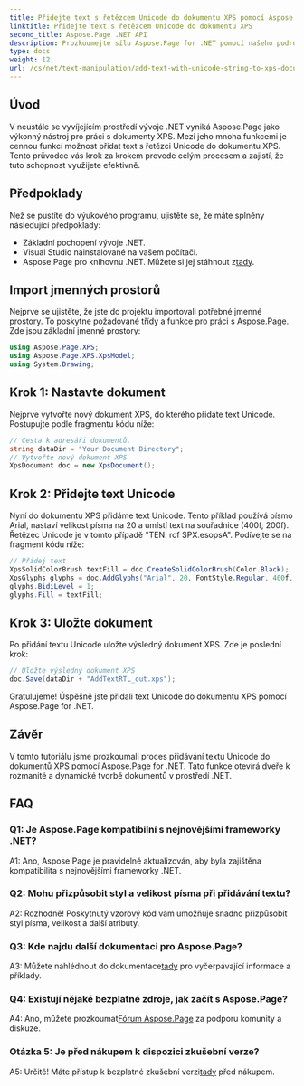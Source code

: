 ```yaml
---
title: Přidejte text s řetězcem Unicode do dokumentu XPS pomocí Aspose.Page
linktitle: Přidejte text s řetězcem Unicode do dokumentu XPS
second_title: Aspose.Page .NET API
description: Prozkoumejte sílu Aspose.Page for .NET pomocí našeho podrobného průvodce přidáváním textu Unicode do dokumentů XPS.
type: docs
weight: 12
url: /cs/net/text-manipulation/add-text-with-unicode-string-to-xps-document/
---
```

## Úvod

V neustále se vyvíjejícím prostředí vývoje .NET vyniká Aspose.Page jako výkonný nástroj pro práci s dokumenty XPS. Mezi jeho mnoha funkcemi je cennou funkcí možnost přidat text s řetězci Unicode do dokumentu XPS. Tento průvodce vás krok za krokem provede celým procesem a zajistí, že tuto schopnost využijete efektivně.

## Předpoklady

Než se pustíte do výukového programu, ujistěte se, že máte splněny následující předpoklady:

- Základní pochopení vývoje .NET.
- Visual Studio nainstalované na vašem počítači.
-  Aspose.Page pro knihovnu .NET. Můžete si jej stáhnout z[tady](https://releases.aspose.com/page/net/).

## Import jmenných prostorů

Nejprve se ujistěte, že jste do projektu importovali potřebné jmenné prostory. To poskytne požadované třídy a funkce pro práci s Aspose.Page. Zde jsou základní jmenné prostory:

```csharp
using Aspose.Page.XPS;
using Aspose.Page.XPS.XpsModel;
using System.Drawing;
```

## Krok 1: Nastavte dokument

Nejprve vytvořte nový dokument XPS, do kterého přidáte text Unicode. Postupujte podle fragmentu kódu níže:

```csharp
// Cesta k adresáři dokumentů.
string dataDir = "Your Document Directory";
// Vytvořte nový dokument XPS
XpsDocument doc = new XpsDocument();
```

## Krok 2: Přidejte text Unicode

Nyní do dokumentu XPS přidáme text Unicode. Tento příklad používá písmo Arial, nastaví velikost písma na 20 a umístí text na souřadnice (400f, 200f). Řetězec Unicode je v tomto případě "TEN. rof SPX.esopsA". Podívejte se na fragment kódu níže:

```csharp
// Přidej text
XpsSolidColorBrush textFill = doc.CreateSolidColorBrush(Color.Black);
XpsGlyphs glyphs = doc.AddGlyphs("Arial", 20, FontStyle.Regular, 400f, 200f, "TEN. rof SPX.esopsA");
glyphs.BidiLevel = 1;
glyphs.Fill = textFill;
```

## Krok 3: Uložte dokument

Po přidání textu Unicode uložte výsledný dokument XPS. Zde je poslední krok:

```csharp
// Uložte výsledný dokument XPS
doc.Save(dataDir + "AddTextRTL_out.xps");
```

Gratulujeme! Úspěšně jste přidali text Unicode do dokumentu XPS pomocí Aspose.Page for .NET.

## Závěr

V tomto tutoriálu jsme prozkoumali proces přidávání textu Unicode do dokumentů XPS pomocí Aspose.Page for .NET. Tato funkce otevírá dveře k rozmanité a dynamické tvorbě dokumentů v prostředí .NET.

## FAQ

### Q1: Je Aspose.Page kompatibilní s nejnovějšími frameworky .NET?

A1: Ano, Aspose.Page je pravidelně aktualizován, aby byla zajištěna kompatibilita s nejnovějšími frameworky .NET.

### Q2: Mohu přizpůsobit styl a velikost písma při přidávání textu?

A2: Rozhodně! Poskytnutý vzorový kód vám umožňuje snadno přizpůsobit styl písma, velikost a další atributy.

### Q3: Kde najdu další dokumentaci pro Aspose.Page?

 A3: Můžete nahlédnout do dokumentace[tady](https://reference.aspose.com/page/net/) pro vyčerpávající informace a příklady.

### Q4: Existují nějaké bezplatné zdroje, jak začít s Aspose.Page?

 A4: Ano, můžete prozkoumat[Fórum Aspose.Page](https://forum.aspose.com/c/page/39) za podporu komunity a diskuze.

### Otázka 5: Je před nákupem k dispozici zkušební verze?

 A5: Určitě! Máte přístup k bezplatné zkušební verzi[tady](https://releases.aspose.com/) před nákupem.